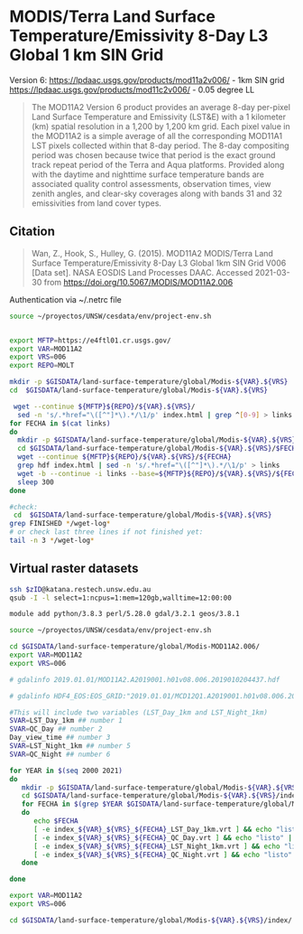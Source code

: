 # MODIS/Terra Land Surface Temperature/Emissivity 8-Day L3 Global 1 km SIN Grid

Version 6:
https://lpdaac.usgs.gov/products/mod11a2v006/ - 1km SIN grid
https://lpdaac.usgs.gov/products/mod11c2v006/ - 0.05 degree LL

> The MOD11A2 Version 6 product provides an average 8-day per-pixel Land Surface Temperature and Emissivity (LST&E) with a 1 kilometer (km) spatial resolution in a 1,200 by 1,200 km grid. Each pixel value in the MOD11A2 is a simple average of all the corresponding MOD11A1 LST pixels collected within that 8-day period. The 8-day compositing period was chosen because twice that period is the exact ground track repeat period of the Terra and Aqua platforms. Provided along with the daytime and nighttime surface temperature bands are associated quality control assessments, observation times, view zenith angles, and clear-sky coverages along with bands 31 and 32 emissivities from land cover types.

## Citation


> Wan, Z., Hook, S., Hulley, G. (2015). MOD11A2 MODIS/Terra Land Surface Temperature/Emissivity 8-Day L3 Global 1km SIN Grid V006 [Data set]. NASA EOSDIS Land Processes DAAC. Accessed 2021-03-30 from https://doi.org/10.5067/MODIS/MOD11A2.006


Authentication via ~/.netrc file

```sh
source ~/proyectos/UNSW/cesdata/env/project-env.sh


export MFTP=https://e4ftl01.cr.usgs.gov/
export VAR=MOD11A2
export VRS=006
export REPO=MOLT

mkdir -p $GISDATA/land-surface-temperature/global/Modis-${VAR}.${VRS}
cd  $GISDATA/land-surface-temperature/global/Modis-${VAR}.${VRS}

 wget --continue ${MFTP}${REPO}/${VAR}.${VRS}/
  sed -n 's/.*href="\([^"]*\).*/\1/p' index.html | grep ^[0-9] > links
for FECHA in $(cat links)
do
  mkdir -p $GISDATA/land-surface-temperature/global/Modis-${VAR}.${VRS}/$FECHA
  cd $GISDATA/land-surface-temperature/global/Modis-${VAR}.${VRS}/$FECHA
  wget --continue ${MFTP}${REPO}/${VAR}.${VRS}/${FECHA}
  grep hdf index.html | sed -n 's/.*href="\([^"]*\).*/\1/p' > links
  wget -b --continue -i links --base=${MFTP}${REPO}/${VAR}.${VRS}/${FECHA}
  sleep 300
done

#check:
 cd  $GISDATA/land-surface-temperature/global/Modis-${VAR}.${VRS}
grep FINISHED */wget-log*
# or check last three lines if not finished yet:
tail -n 3 */wget-log*

```

## Virtual raster datasets

```sh
ssh $zID@katana.restech.unsw.edu.au
qsub -I -l select=1:ncpus=1:mem=120gb,walltime=12:00:00

module add python/3.8.3 perl/5.28.0 gdal/3.2.1 geos/3.8.1

source ~/proyectos/UNSW/cesdata/env/project-env.sh

cd $GISDATA/land-surface-temperature/global/Modis-MOD11A2.006/
export VAR=MOD11A2
export VRS=006

# gdalinfo 2019.01.01/MOD11A2.A2019001.h01v08.006.2019010204437.hdf

# gdalinfo HDF4_EOS:EOS_GRID:"2019.01.01/MCD12Q1.A2019001.h01v08.006.2020212125329.hdf":MODIS_Grid_8Day_1km_LST:LST_Day_1km

#This will include two variables (LST_Day_1km and LST_Night_1km)
SVAR=LST_Day_1km ## number 1
SVAR=QC_Day ## number 2
Day_view_time ## number 3
SVAR=LST_Night_1km ## number 5
SVAR=QC_Night ## number 6

for YEAR in $(seq 2000 2021)
do
   mkdir -p $GISDATA/land-surface-temperature/global/Modis-${VAR}.${VRS}/index/${YEAR}
   cd $GISDATA/land-surface-temperature/global/Modis-${VAR}.${VRS}/index/${YEAR}
   for FECHA in $(grep $YEAR $GISDATA/land-surface-temperature/global/Modis-${VAR}.${VRS}/links | sed -e s:/::g)
   do
      echo $FECHA
      [ -e index_${VAR}_${VRS}_${FECHA}_LST_Day_1km.vrt ] && echo "listo" || gdalbuildvrt index_${VAR}_${VRS}_${FECHA}_LST_Day_1km.vrt -sd 1 $GISDATA/land-surface-temperature/global/Modis-${VAR}.${VRS}/$FECHA/*hdf
      [ -e index_${VAR}_${VRS}_${FECHA}_QC_Day.vrt ] && echo "listo" || gdalbuildvrt index_${VAR}_${VRS}_${FECHA}_QC_Day.vrt -sd 2 $GISDATA/land-surface-temperature/global/Modis-${VAR}.${VRS}/$FECHA/*hdf
      [ -e index_${VAR}_${VRS}_${FECHA}_LST_Night_1km.vrt ] && echo "listo" || gdalbuildvrt index_${VAR}_${VRS}_${FECHA}_LST_Night_1km.vrt -sd 5 $GISDATA/land-surface-temperature/global/Modis-${VAR}.${VRS}/$FECHA/*hdf
      [ -e index_${VAR}_${VRS}_${FECHA}_QC_Night.vrt ] && echo "listo" || gdalbuildvrt index_${VAR}_${VRS}_${FECHA}_QC_Night.vrt -sd 6 $GISDATA/land-surface-temperature/global/Modis-${VAR}.${VRS}/$FECHA/*hdf
   done

done

export VAR=MOD11A2
export VRS=006

cd $GISDATA/land-surface-temperature/global/Modis-${VAR}.${VRS}/index/


```
